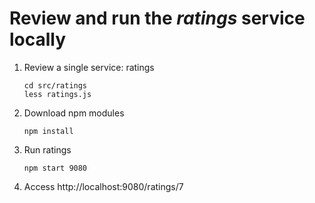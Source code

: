 # Review and run the _ratings_ service locally

1. Review a single service: ratings
   ```
   cd src/ratings
   less ratings.js
   ```
1. Download npm modules
   ```
   npm install
   ```
1. Run ratings
   ```
   npm start 9080
   ```

1. Access http://localhost:9080/ratings/7
